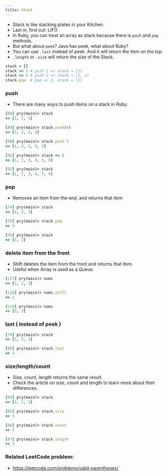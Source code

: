 ```yaml
---
title: Stack
---
```


- Stack is like stacking plates in your Kitchen.
- Last in, first out: LIFO
- In Ruby, you can treat an array as stack because there is `push` and `pop` methods.
- But what about `peek`? Java has peek, what about Ruby?
- You can use `.last` instead of peek. And it will return the item on the top.
- `.length` or `.size` will return the size of the Stack.

```rb
stack = []
stack << 1 # push 1 => stack = [1]
stack << 2 # push 2 => stack = [1, 2]
stack.pop  # pop => 2, stack = [1]
```

### push
- There are many ways to push items on a stack in Ruby:

```rb
[88] pry(main)> stack
=> [1, 2, 3]

[89] pry(main)> stack.push(4)
=> [1, 2, 3, 4]

[90] pry(main)> stack.push 5
=> [1, 2, 3, 4, 5]

[91] pry(main)> stack << 6
=> [1, 2, 3, 4, 5, 6]

[92] pry(main)> stack
=> [1, 2, 3, 4, 5, 6]
```

### pop
- Removes an item from the end, and returns that item
```rb
[74] pry(main)> stack
=> [1, 2, 3]

[75] pry(main)> stack.pop
=> 3

[76] pry(main)> stack
=> [1, 2]
```

### delete item from the front
- Shift deletes the item from the front and returns that item.
- Useful when Array is used as a Queue.

```rb
[127] pry(main)> nums
=> [1, 2, 3]

[128] pry(main)> nums.shift
=> 1

[129] pry(main)> nums
=> [2, 3]
```

### last ( instead of peek )
```rb
[79] pry(main)> stack
=> [1, 2, 3]

[80] pry(main)> stack.last
=> 3
```

### size/length/count
- Size, count, length returns the same result.
- Check the article on size, count and length to learn more about their differences.

```rb
[84] pry(main)> stack
=> [1, 2, 3]

[85] pry(main)> stack.size
=> 3

[86] pry(main)> stack.count
=> 3

[87] pry(main)> stack.length
=> 3
```

### Related LeetCode problem:
- https://leetcode.com/problems/valid-parentheses/